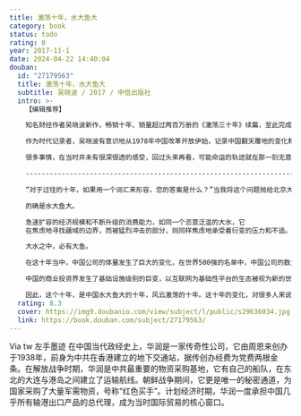 ```yaml
---
title: 激荡十年，水大鱼大
category: book
status: todo
rating: 0
year: 2017-11-1
date: 2024-04-22 14:40:04
douban:
  id: "27179563"
  title: 激荡十年，水大鱼大
  subtitle: 吴晓波 / 2017 / 中信出版社
  intro: >-
    【编辑推荐】

    知名财经作者吴晓波新作，畅销十年、销量超过两百万册的《激荡三十年》续篇，至此完成改革开放四十年企业史完整记录。

    作为时代记录者，吴晓波有意识地从1978年中国改革开放伊始，记录中国翻天覆地的变化和对我们影响至深的人物与事件，串成一部我们每个人的时代激荡史。而最新的这十年，无疑更壮观，也更扑朔迷离。

    很多事情，在当时并未有很深很透的感受，回过头来再看，可能命运的轨迹就在那一刻无意中形成。这也是我们之所以应该回望历史的原因。

    ----------------------------------------------------------------------------------------------------------

    “对于过往的十年，如果用一个词汇来形容，您的答案是什么？”当我将这个问题抛给北京大学国家发展研究院的周其仁教授时，这位善于用简洁的表述把深刻的真相披露出来的教授，回答说：“水大鱼大！”

    的确是水大鱼大。

    急速扩容的经济规模和不断升级的消费能力，如同一个恣意泛滥的大水，它
    在焦虑地寻找疆域的边界，而被猛烈冲击的部分，则同样焦虑地承受着衍变的压力和不适。它既体现在各社会阶层之间的冲突、各利益集团之间的矛盾与妥协，同时，也体现在中国与美国、日本、欧盟，以及周遭邻国之间的政治及经济关系。

    大水之中，必有大鱼。

    在这十年当中，中国公司的体量发生了巨大的变化，在世界500强的名单中，中国公司的数量从35家增加到了115家，其中，有四家进入到前十大的行列中。在互联网及电子消费类公司中，腾讯和阿里巴巴的市值分别增加了15倍和70倍，闯进全球前十大市值公司之列，在智能手机领域，有四家中国公司进入前六强，而在传统的冰箱、空调和电视机市场上，中国公司的产能均为全球第一。在排名前十大的全球房地产公司中，中国公司占到了7家。全球资产规模最大的前四大银行都是中国的。

    中国的商业投资界发生了基础设施级别的巨变，以互联网为基础性平台的生态被视为新的世界，它以更高的效率和新的消费者互动关系，重构了商业的基本逻辑，在十年时间里，中国人的信息获取、社交、购物、日常服务以及金融支付等方式都发生了令人难以置信的改变。

    因此，这个十年，是中国水大鱼大的十年，风云激荡的十年。这十年的变化，对很多人来说，可能更甚于之前的三十年。在这本《激荡十年，水大鱼大》之中，我们将跟随作者的笔触，再次经历这改变了每个人的十年。
  rating: 8.3
  cover: https://img9.doubanio.com/view/subject/l/public/s29636034.jpg
  link: https://book.douban.com/subject/27179563/
---
```


Via tw 左手墨迹 在中国当代政经史上，华润是一家传奇性公司，它由周恩来创办于1938年，前身为中共在香港建立的地下交通站，据传创办经费为党费两根金条。在解放战争时期，华润是中共最重要的物资采购基地，它有自己的船队，在东北的大连与港岛之间建立了运输航线。朝鲜战争期间，它更是唯一的秘密通道，为国家采购了大量军需物资，号称“红色买手”。计划经济时期，华润一度承担中国几乎所有输港出口产品的总代理，成为当时国际贸易的核心窗口。